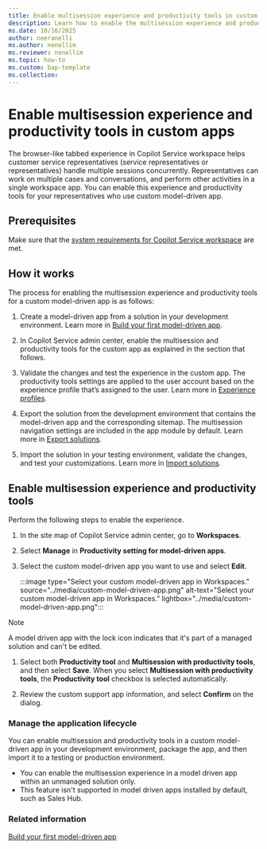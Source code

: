 ```yaml
---
title: Enable multisession experience and productivity tools in custom apps
description: Learn how to enable the multisession experience and productivity tools in custom apps.
ms.date: 10/16/2025
author: neeranelli
ms.author: nenellim
ms.reviewer: nenellim
ms.topic: how-to
ms.custom: bap-template
ms.collection:
---
```


# Enable multisession experience and productivity tools in custom apps

The browser-like tabbed experience in Copilot Service workspace helps customer service representatives (service representatives or representatives) handle multiple sessions concurrently. Representatives can work on multiple cases and conversations, and perform other activities in a single workspace app. You can enable this experience and productivity tools for your representatives who use custom model-driven app.

## Prerequisites

Make sure that the [system requirements for Copilot Service workspace](../implement/customer-service-workspace-system-requirements.md) are met.

## How it works

The process for enabling the multisession experience and productivity tools for a custom model-driven app is as follows:

1. Create a model-driven app from a solution in your development environment. Learn more in [Build your first model-driven app](/power-apps/maker/model-driven-apps/build-first-model-driven-app).

2. In Copilot Service admin center, enable the multisession and productivity tools for the custom app as explained in the section that follows.

3. Validate the changes and test the experience in the custom app. The productivity tools settings are applied to the user account based on the experience profile that’s assigned to the user. Learn more in [Experience profiles](./overview.md).

4. Export the solution from the development environment that contains the model-driven app and the corresponding sitemap. The multisession navigation settings are included in the app module by default. Learn more in [Export solutions](/power-apps/maker/data-platform/export-solutions).

5. Import the solution in your testing environment, validate the changes, and test your customizations. Learn more in [Import solutions](/power-apps/maker/data-platform/import-update-export-solutions).

## Enable multisession experience and productivity tools

Perform the following steps to enable the experience.

1. In the site map of Copilot Service admin center, go to **Workspaces**. 

1. Select **Manage** in **Productivity setting for model-driven apps**.

1. Select the custom model-driven app you want to use and select **Edit**.

   :::image type="Select your custom model-driven app in Workspaces." source="../media/custom-model-driven-app.png" alt-text="Select your custom model-driven app in Workspaces." lightbox="../media/custom-model-driven-app.png":::

  > [!NOTE]
  > A model driven app with the lock icon indicates that it's part of a managed solution and can't be edited.

1. Select both **Productivity tool** and **Multisession with productivity tools**, and then select **Save**. When you select **Multisession with productivity tools**, the **Productivity tool** checkbox is selected automatically.

1. Review the custom support app information, and select **Confirm** on the dialog.

### Manage the application lifecycle

You can enable multisession and productivity tools in a custom model-driven app in your development environment, package the app, and then import it to a testing or production environment. 

- You can enable the multisession experience in a model driven app within an unmanaged solution only.
- This feature isn't supported in model driven apps installed by default, such as Sales Hub.

### Related information

[Build your first model-driven app](/power-apps/maker/model-driven-apps/build-first-model-driven-app)  
